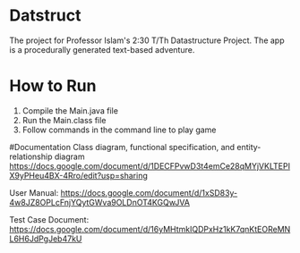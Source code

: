 # Datstruct
The project for Professor Islam's 2:30 T/Th Datastructure Project. The app is a procedurally generated text-based adventure.

# How to Run
1. Compile the Main.java file
2. Run the Main.class file
3. Follow commands in the command line to play game

#Documentation
Class diagram, functional specification, and entity-relationship diagram
https://docs.google.com/document/d/1DECFPvwD3t4emCe28qMYjVKLTEPIX9yPHeu4BX-4Rro/edit?usp=sharing

User Manual:
https://docs.google.com/document/d/1xSD83y-4w8JZ8OPLcFnjYQytGWva9OLDnOT4KGQwJVA

Test Case Document:
https://docs.google.com/document/d/16yMHtmkIQDPxHz1kK7qnKtEOReMNL6H6JdPgJeb47kU
